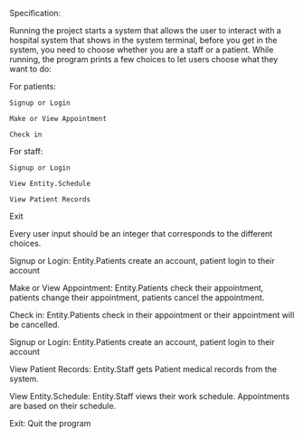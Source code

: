 Specification:

Running the project starts a system that allows the user to interact with a hospital system that shows in the system terminal, before you get in the system, you need to choose whether you are a staff or a patient.
While running, the program prints a few choices to let users choose what they want to do:

For patients:

    Signup or Login

    Make or View Appointment

    Check in

For staff:

    Signup or Login

    View Entity.Schedule

    View Patient Records

Exit


Every user input should be an integer that corresponds to the different choices.

Signup or Login: Entity.Patients create an account, patient login to their account

Make or View Appointment: Entity.Patients check their appointment, patients change their appointment, patients cancel the appointment.

Check in: Entity.Patients check in their appointment or their appointment will be cancelled.

Signup or Login: Entity.Patients create an account, patient login to their account

View Patient Records: Entity.Staff gets Patient medical records from the system. 

View Entity.Schedule: Entity.Staff views their work schedule. Appointments are based on their schedule.

Exit: Quit the program
